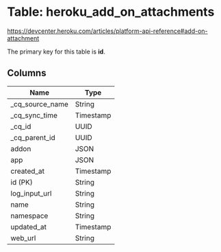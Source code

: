 # Table: heroku_add_on_attachments

https://devcenter.heroku.com/articles/platform-api-reference#add-on-attachment

The primary key for this table is **id**.


## Columns
| Name          | Type          |
| ------------- | ------------- |
|_cq_source_name|String|
|_cq_sync_time|Timestamp|
|_cq_id|UUID|
|_cq_parent_id|UUID|
|addon|JSON|
|app|JSON|
|created_at|Timestamp|
|id (PK)|String|
|log_input_url|String|
|name|String|
|namespace|String|
|updated_at|Timestamp|
|web_url|String|